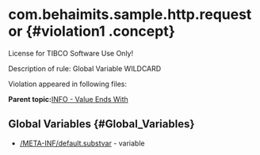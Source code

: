 # com.behaimits.sample.http.requestor {#violation1 .concept}

License for TIBCO Software Use Only!

Description of rule: Global Variable WILDCARD

Violation appeared in following files:

**Parent topic:**[INFO - Value Ends With](../../../qa/rules/INFO_-_Value_Ends_With.md)

## Global Variables {#Global_Variables}

-   [/META-INF/default.substvar](../../../projects/com.behaimits.sample.http.requestor/META-INF/default.substvar.md) - variable

